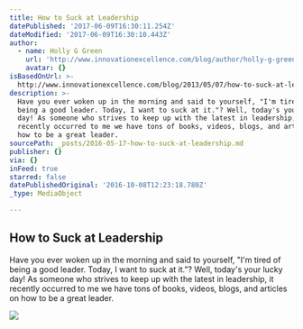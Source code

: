 ```yaml
---
title: How to Suck at Leadership
datePublished: '2017-06-09T16:30:11.254Z'
dateModified: '2017-06-09T16:30:10.443Z'
author:
  - name: Holly G Green
    url: 'http://www.innovationexcellence.com/blog/author/holly-g-green/'
    avatar: {}
isBasedOnUrl: >-
  http://www.innovationexcellence.com/blog/2013/05/07/how-to-suck-at-leadership/?goback=.gde_1953902_member_238918734
description: >-
  Have you ever woken up in the morning and said to yourself, "I'm tired of
  being a good leader. Today, I want to suck at it."? Well, today's your lucky
  day! As someone who strives to keep up with the latest in leadership, it
  recently occurred to me we have tons of books, videos, blogs, and articles on
  how to be a great leader.
sourcePath: _posts/2016-05-17-how-to-suck-at-leadership.md
publisher: {}
via: {}
inFeed: true
starred: false
datePublishedOriginal: '2016-10-08T12:23:18.780Z'
_type: MediaObject

---
```

<article style=""><h1>How to Suck at Leadership</h1><p>Have you ever woken up in the morning and said to yourself, "I'm tired of being a good leader. Today, I want to suck at it."? Well, today's your lucky day! As someone who strives to keep up with the latest in leadership, it recently occurred to me we have tons of books, videos, blogs, and articles on how to be a great leader.</p><img src="http://cdn.innovationexcellence.com/components/com_wordpress/wp/wp-content/uploads/2013/05/step-on-face-300x200.jpg" /></article>